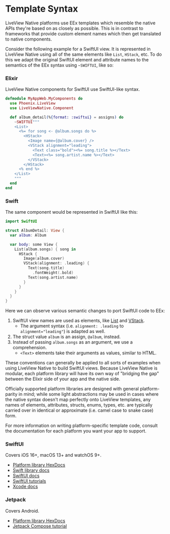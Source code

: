 # Template Syntax

LiveView Native platforms use EEx templates which resemble the native APIs they're based
on as closely as possible. This is in contrast to frameworks that provide custom element
names which then get translated to native components.

Consider the following example for a SwiftUI view. It is represented in LiveView Native using
all of the same elements like `List`, `HStack`, etc. To do this we adapt the original SwiftUI
element and attribute names to the semantics of the EEx syntax using `~SWIFTUI`, like so:

<!-- tabs-open -->

### Elixir

LiveView Native components for SwiftUI use SwiftUI-like syntax.

```elixir
defmodule MyAppWeb.MyComponents do
  use Phoenix.LiveView
  use LiveViewNative.Component

  def album_detail(%{format: :swiftui} = assigns) do
    ~SWIFTUI"""
    <List>
      <%= for song <- @album.songs do %>
        <HStack>
          <Image name={@album.cover} />
          <VStack alignment="leading">
            <Text class="bold"><%= song.title %></Text>
            <Text><%= song.artist.name %></Text>
          </VStack>
        </HStack>
      <% end %>
    </List>
    """
  end
end
```

### Swift

The same component would be represented in SwiftUI like this:

```swift
import SwiftUI

struct AlbumDetail: View {
  var album: Album

  var body: some View {
    List(album.songs) { song in
      HStack {
        Image(album.cover)
        VStack(alignment: .leading) {
          Text(song.title)
            .fontWeight(.bold)
          Text(song.artist.name)
        }
      }
    }
  }
}
```

<!-- tabs-close -->

Here we can observe various semantic changes to port SwiftUI code to EEx:

1. SwiftUI view names are used as elements, like [List](https://developer.apple.com/documentation/swiftui/list) and [VStack](https://developer.apple.com/documentation/swiftui/vstack).
   - The argument syntax (i.e. `alignment: .leading` to `alignment="leading"`) is adapted as well.
2. The struct value `album` is an assign, `@album`, instead.
3. Instead of passing `album.songs` as an argument, we use a comprehension.
    - `<Text>` elements take their arguments as values, similar to HTML.

These conventions can generally be applied to all sorts of examples when using LiveView Native to build SwiftUI views.
Because LiveView Native is modular, each platform library will have its own way of "bridging the gap" between the Elixir
side of your app and the native side.

Officially supported platform libraries are designed with general platform-parity in mind; while some light abstractions
may be used in cases where the native syntax doesn't map perfectly onto LiveView templates, any names of elements,
attributes, structs, enums, types, etc. are typically carried over in identical or approximate (i.e. camel case to
snake case) form.

For more information on writing platform-specific template code, consult the documentation for each platform you want
your app to support.

<!-- tabs-open -->

### SwiftUI

Covers iOS 16+, macOS 13+ and watchOS 9+.

- [Platform library HexDocs](https://hexdocs.pm/live_view_native_swift_ui/)
- [Swift library docs](https://liveview-native.github.io/liveview-client-swiftui/documentation/liveviewnative/)
- [SwiftUI docs](https://developer.apple.com/documentation/swiftui/)
- [SwiftUI tutorials](https://developer.apple.com/tutorials/swiftui)
- [Xcode docs](https://developer.apple.com/documentation/xcode)

### Jetpack

Covers Android.

- [Platform library HexDocs](https://hexdocs.pm/live_view_native_jetpack/)
- [Jetpack Compose tutorial](https://developer.android.com/jetpack/compose/tutorial)

<!-- tabs-close -->
